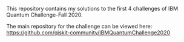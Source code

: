This repository contains my solutions to the first 4 challenges of IBM Quantum Challenge-Fall 2020.

The main repository for the challenge can be viewed here: https://github.com/qiskit-community/IBMQuantumChallenge2020
